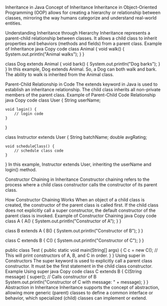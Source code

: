 Inheritance in Java
Concept of Inheritance
Inheritance in Object-Oriented Programming (OOP) allows for creating a hierarchy or relationship between classes, mirroring the way humans categorize and understand real-world entities.

Understanding Inheritance through Hierarchy
Inheritance represents a parent-child relationship between classes.
It allows a child class to inherit properties and behaviors (methods and fields) from a parent class.
Example of Inheritance
java
Copy code
class Animal {
    void walk() {
        System.out.println("Animal walks");
    }
}

class Dog extends Animal {
    void bark() {
        System.out.println("Dog barks");
    }
}
In this example, Dog extends Animal. So, a Dog can both walk and bark. The ability to walk is inherited from the Animal class.

Parent-Child Relationship in Code
The extends keyword in Java is used to establish an inheritance relationship.
The child class inherits all non-private members of the parent class.
Example of Parent-Child Code Relationship
java
Copy code
class User {
    String userName;
    
    void login() {
        // login code
    }
}

class Instructor extends User {
    String batchName;
    double avgRating;
    
    void scheduleClass() {
        // schedule class code
    }
}
In this example, Instructor extends User, inheriting the userName and login() method.

Constructor Chaining in Inheritance
Constructor chaining refers to the process where a child class constructor calls the constructor of its parent class.

How Constructor Chaining Works
When an object of a child class is created, the constructor of the parent class is called first.
If the child class does not explicitly call a super constructor, the default constructor of the parent class is invoked.
Example of Constructor Chaining
java
Copy code
class A {
    A() {
        System.out.println("Constructor of A");
    }
}

class B extends A {
    B() {
        System.out.println("Constructor of B");
    }
}

class C extends B {
    C() {
        System.out.println("Constructor of C");
    }
}

public class Test {
    public static void main(String[] args) {
        C c = new C(); // This will print constructors of A, B, and C in order.
    }
}
Using super in Constructors
The super keyword is used to explicitly call a parent class constructor.
It must be the first statement in the child class constructor.
Example Using super
java
Copy code
class C extends B {
    C(String message) {
        super(); // Calls constructor of B
        System.out.println("Constructor of C with message: " + message);
    }
}
Abstraction in Inheritance
Inheritance supports the concept of abstraction, allowing more generic (parent) classes to define a common interface or behavior, which specialized (child) classes can implement or extend.
